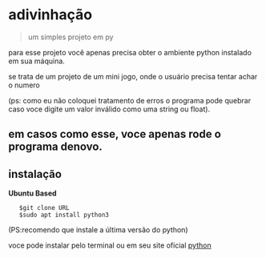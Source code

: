 # adivinhação 


> um simples projeto em py

para esse projeto você apenas precisa obter o ambiente python instalado em sua máquina.

se trata de um projeto de um mini jogo, onde o usuário precisa tentar achar o numero

(ps: como eu não coloquei tratamento de erros o programa pode quebrar caso voce digite um
valor inválido como uma string ou float).

em casos como esse, voce apenas rode o programa denovo.
---

## **instalação**

**Ubuntu Based** 

```$sudo apt install git
   $git clone URL
   $sudo apt install python3 
``` 

(PS:recomendo que instale a última versão do python)

voce pode instalar pelo terminal ou em seu site oficial [python](https://www.python.org/)